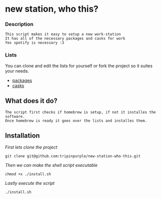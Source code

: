 # new station, who this?

### Description
	This script makes it easy to setup a new work-station
	It has all of the necessary packages and casks for work
	Yes spotify is necessary :3
### Lists

You can clone and edit the lists for yourself or fork the project so it suites your needs.

- [packages](lists/packages.txt)<br>
- [casks](lists/cask.txt)

## What does it do?

	The script first checks if homebrew is setup, if not it installes the software.
	Once homebrew is ready it goes over the lists and installes them.

## Installation


<i>First lets clone the project</i>
```
git clone git@github.com:tripinpurple/new-station-who-this.git
```

<i>Then we can make the shell script executable</i>
```
chmod +x ./install.sh
```

<i>Lastly execute the script</i>
```
./install.sh
```
